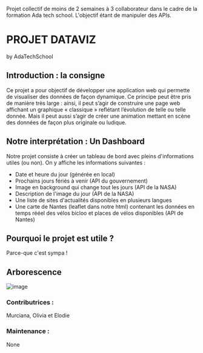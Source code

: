Projet collectif de moins de 2 semaines à 3 collaborateur dans le cadre de la formation Ada tech school. L'objectif étant de manipuler des APIs.

# PROJET DATAVIZ
by AdaTechSchool

## Introduction : la consigne

Ce projet a pour objectif de développer une application web qui permette de visualiser des données de façon dynamique. Ce principe peut être pris de manière très large : ainsi, il peut s’agir de construire une page web affichant un graphique « classique » reflétant l’évolution de telle ou telle donnée. Mais il peut aussi s’agir de créer une animation mettant en scène des données de façon plus originale ou ludique.

## Notre interprétation : Un Dashboard

Notre projet consiste à créer un tableau de bord avec pleins d'informations utiles (ou non). On y affiche les informations suivantes :
- Date et heure du jour (générée en local)
- Prochains jours fériés à venir (API du gouvernement)
- Image en background qui change tout les jours (API de la NASA)
- Description de l'image du jour (API de la NASA)
- Une liste de sites d'actualités disponibles en plusieurs langues
- Une carte de Nantes (leaflet <link> dans notre html) contenant les données en temps rééel des vélos bicloo et places de vélos disponibles (API de Nantes)

## Pourquoi le projet est utile ?

Parce-que c'est sympa !

## Arborescence
![image](https://github.com/user-attachments/assets/b733c3da-10d2-438a-86b2-993fdbeaf905)

    
### Contributrices :
Murciana, Olivia et Elodie 

### Maintenance :
None
